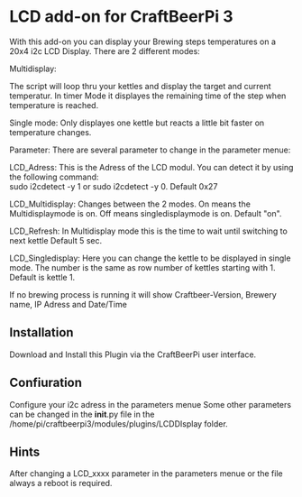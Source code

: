 # LCD add-on for CraftBeerPi 3

With this add-on you can display your Brewing steps temperatures on a 20x4 i2c LCD Display.
There are 2 different modes:

Multidisplay:

The script will loop thru your kettles and display the target and current temperatur.
In timer Mode it displayes the remaining time of the step when temperature is reached.

Single mode:
Only displayes one kettle but reacts a little bit faster on temperature changes.

Parameter:
There are several parameter to change in the parameter menue:

LCD_Adress: 		This is the Adress of the LCD modul. You can detect it by using the following command:  
			sudo i2cdetect -y 1 or sudo i2cdetect -y 0. 
                    	Default 0x27
		    
LCD_Multidisplay: 	Changes between the 2 modes. On means the Multidisplaymode is on. Off means singledisplaymode is on. 
                    	Default "on".
		    
LCD_Refresh:		In Multidisplay mode this is the time to wait until switching to next kettle
                    	Default 5 sec.
			
LCD_Singledisplay: 	Here you can change the kettle to be displayed in single mode. The number is the same as row number 
                    	of kettles starting with 1.
                    	Default is kettle 1.

If no brewing process is running it will show Craftbeer-Version, Brewery name, IP Adress and Date/Time

## Installation

Download and Install this Plugin via the CraftBeerPi user interface.

## Confiuration

Configure your i2c adress in the parameters menue
Some other parameters can be changed in the __init__.py file in the /home/pi/craftbeerpi3/modules/plugins/LCDDIsplay folder.

## Hints
After changing a LCD_xxxx parameter in the parameters menue or the file always a reboot is required. 
